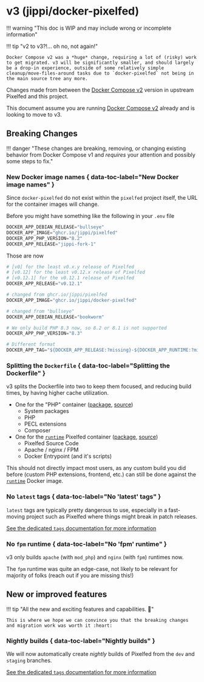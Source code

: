 # v3 (jippi/docker-pixelfed)

!!! warning "This doc is WIP and may include wrong or incomplete information"

!!! tip "v2 to v3?!... oh no, not again!"

    Docker Compose v2 was a *huge* change, requiring a lot of (risky) work to get migrated. v3 will be significantly smaller, and should largely be a drop-in experience, outside of some relatively simple cleanup/move-files-around tasks due to `docker-pixelfed` not being in the main source tree any more.

Changes made from between the [Docker Compose v2](v2.0.md) version in upstream Pixelfed and this project.

This document assume you are running [Docker Compose v2](v2.0.md) already and is looking to move to v3.

## Breaking Changes

!!! danger "These changes are breaking, removing, or changing existing behavior from Docker Compose v1 and *requires* your attention and possibly some steps to fix."

### <!-- md:flag breaking-change --> New Docker image names { data-toc-label="New Docker image names" }

Since `docker-pixelfed` do not exist within the `pixelfed` project itself, the URL for the container images will change.

Before you might have something like the following in your `.env` file

```python
DOCKER_APP_DEBIAN_RELEASE="bullseye"
DOCKER_APP_IMAGE="ghcr.io/jippi/pixelfed"
DOCKER_APP_PHP_VERSION="8.2"
DOCKER_APP_RELEASE="jippi-fork-1"
```

Those are now

```python
# [v0] for the least v0.x.y release of Pixelfed
# [v0.12] for the least v0.12.x release of Pixelfed
# [v0.12.1] for the v0.12.1 release of Pixelfed
DOCKER_APP_RELEASE="v0.12.1"

# changed from ghcr.io/jippi/pixelfed
DOCKER_APP_IMAGE="ghcr.io/jippi/docker-pixelfed"

# changed from "bullseye"
DOCKER_APP_DEBIAN_RELEASE="bookworm"

# We only build PHP 8.3 now, so 8.2 or 8.1 is not supported
DOCKER_APP_PHP_VERSION="8.3"

# Different format
DOCKER_APP_TAG="${DOCKER_APP_RELEASE:?missing}-${DOCKER_APP_RUNTIME:?missing}-${DOCKER_APP_PHP_VERSION:?missing}-${DOCKER_APP_DEBIAN_RELEASE:?missing}"
```

### <!-- md:flag breaking-change --> Splitting the `Dockerfile` { data-toc-label="Splitting the Dockerfile" }

v3 splits the Dockerfile into two to keep them focused, and reducing build times, by having higher cache utilization.

* One for the "PHP" container ([package](https://github.com/users/jippi/packages/container/package/docker-pixelfed-php), [source](https://github.com/jippi/docker-pixelfed/tree/main/images/php))
    * System packages
    * PHP
    * PECL extensions
    * Composer
* One for the [`runtime`](../customize/runtimes.md) Pixelfed container ([package](https://github.com/jippi/docker-pixelfed/pkgs/container/docker-pixelfed), [source](https://github.com/jippi/docker-pixelfed/tree/main/images/pixelfed))
    * Pixelfed Source Code
    * Apache / nginx / FPM
    * Docker Entrypoint (and it's scripts)

This should not directly impact most users, as any custom build you did before (custom PHP extensions, frontend, etc.) can still be done against the [`runtime`](../customize/runtimes.md) Docker image.

### <!-- md:flag breaking-change --> No `latest` tags { data-toc-label="No 'latest' tags" }

`latest` tags are typically pretty dangerous to use, especially in a fast-moving project such as Pixelfed where things might break in patch releases.

[See the dedicated `tags` documentation for more information](../customize/tags.md)

### <!-- md:flag breaking-change --> No `fpm` runtime { data-toc-label="No 'fpm' runtime" }

v3 only builds `apache` (with `mod_php`) and `nginx` (with `fpm`) runtimes now.

The `fpm` runtime was quite an edge-case, not likely to be relevant for majority of folks (reach out if you are missing this!)

## New or improved features

!!! tip "All the new and exciting features and capabilities. :rocket:"

    This is where we hope we can convince you that the breaking changes and migration work was worth it :heart:

### <!-- md:flag improvement-change --> Nightly builds { data-toc-label="Nightly builds" }

We will now automatically create *nightly* builds of Pixelfed from the `dev` and `staging` branches.

[See the dedicated `tags` documentation for more information](../customize/tags.md)
